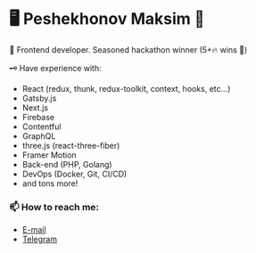 # 🖥 Peshekhonov Maksim 📝

🔭 Frontend developer. Seasoned hackathon winner (5+🔥 wins 🥳)

🗝 Have experience with:
 - React (redux, thunk, redux-toolkit, context, hooks, etc...)
 - Gatsby.js
 - Next.js
 - Firebase
 - Contentful
 - GraphQL
 - three.js (react-three-fiber)
 - Framer Motion
 - Back-end (PHP, Golang)
 - DevOps (Docker, Git, CI/CD)
 - and tons more!

### 📫  How to reach me:
 - [E-mail](mailto:kassady71@gmail.com)
 - [Telegram](https://t.me/makusimu_san)

<!--
**mpeshehonov/mpeshehonov** is a ✨ _special_ ✨ repository because its `README.md` (this file) appears on your GitHub profile.

Here are some ideas to get you started:

- 🔭 I’m currently working on ...
- 🌱 I’m currently learning ...
- 👯 I’m looking to collaborate on ...
- 🤔 I’m looking for help with ...
- 💬 Ask me about ...
- 📫 How to reach me: ...
- 😄 Pronouns: ...
- ⚡ Fun fact: ...
-->
